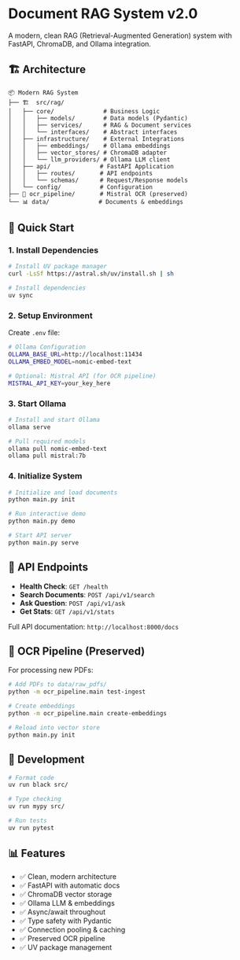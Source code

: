 # Document RAG System v2.0

A modern, clean RAG (Retrieval-Augmented Generation) system with FastAPI, ChromaDB, and Ollama integration.

## 🏗️ Architecture

```
📦 Modern RAG System
├── 🏗️  src/rag/
│   ├── core/              # Business Logic
│   │   ├── models/        # Data models (Pydantic)
│   │   ├── services/      # RAG & Document services
│   │   └── interfaces/    # Abstract interfaces
│   ├── infrastructure/    # External Integrations
│   │   ├── embeddings/    # Ollama embeddings
│   │   ├── vector_stores/ # ChromaDB adapter
│   │   └── llm_providers/ # Ollama LLM client
│   ├── api/              # FastAPI Application
│   │   ├── routes/       # API endpoints
│   │   └── schemas/      # Request/Response models
│   └── config/           # Configuration
├── 📄 ocr_pipeline/       # Mistral OCR (preserved)
└── 📊 data/              # Documents & embeddings
```

## 🚀 Quick Start

### 1. Install Dependencies

```bash
# Install UV package manager
curl -LsSf https://astral.sh/uv/install.sh | sh

# Install dependencies
uv sync
```

### 2. Setup Environment

Create `.env` file:

```bash
# Ollama Configuration
OLLAMA_BASE_URL=http://localhost:11434
OLLAMA_EMBED_MODEL=nomic-embed-text

# Optional: Mistral API (for OCR pipeline)
MISTRAL_API_KEY=your_key_here
```

### 3. Start Ollama

```bash
# Install and start Ollama
ollama serve

# Pull required models
ollama pull nomic-embed-text
ollama pull mistral:7b
```

### 4. Initialize System

```bash
# Initialize and load documents
python main.py init

# Run interactive demo
python main.py demo

# Start API server
python main.py serve
```

## 📡 API Endpoints

- **Health Check**: `GET /health`
- **Search Documents**: `POST /api/v1/search`
- **Ask Question**: `POST /api/v1/ask`
- **Get Stats**: `GET /api/v1/stats`

Full API documentation: `http://localhost:8000/docs`

## 📄 OCR Pipeline (Preserved)

For processing new PDFs:

```bash
# Add PDFs to data/raw_pdfs/
python -m ocr_pipeline.main test-ingest

# Create embeddings
python -m ocr_pipeline.main create-embeddings

# Reload into vector store
python main.py init
```

## 🔧 Development

```bash
# Format code
uv run black src/

# Type checking
uv run mypy src/

# Run tests
uv run pytest
```

## 📊 Features

- ✅ Clean, modern architecture
- ✅ FastAPI with automatic docs
- ✅ ChromaDB vector storage
- ✅ Ollama LLM & embeddings
- ✅ Async/await throughout
- ✅ Type safety with Pydantic
- ✅ Connection pooling & caching
- ✅ Preserved OCR pipeline
- ✅ UV package management
